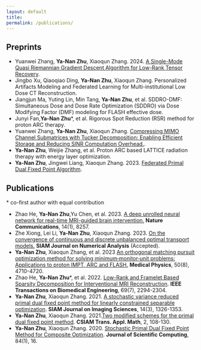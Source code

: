 ```yaml
---
layout: default
title:
permalink: /publications/
---
```


## Preprints
- Yuanwei Zhang, **Ya-Nan Zhu**, Xiaoqun Zhang. 2024. [A Single-Mode Quasi Riemannian Gradient Descent Algorithm for Low-Rank Tensor Recovery](https://arxiv.org/abs/2401.15925).
- Jingbo Xu, Qiaoqiao Ding, **Ya-Nan Zhu**, Xiaoqun Zhang. Personalized Artifacts Modeling and Federated Learning for Multi-institutional Low Dose CT Reconstruction.
- Jiangjun Ma, Yuting Lin, Min Tang, **Ya-Nan Zhu**, et al. SDDRO-DMF: Simultaneous Dose and Dose Rate Optimization (SDDRO) via Dose Modifying Factor (DMF) modeling for FLASH effective dose.
- Junyi Fan,**Ya-Nan Zhu***, et al. Rigorous Spot Reduction (RSR) method for proton ARC therapy.
- Yuanwei Zhang, **Ya-Nan Zhu**, Xiaoqun Zhang. [Compressing MIMO Channel Submatrices with Tucker Decomposition: Enabling Efficient Storage and Reducing SINR Computation Overhead.](https://arxiv.org/abs/2401.09792).
- **Ya-Nan Zhu**, Weijie Zhang, et al. Proton ARC based LATTICE radiation therapy with energy layer optimization.
- **Ya-Nan Zhu**, Jingwei Liang, Xiaoqun Zhang. 2023. [Federated Primal Dual Fixed Point Algorithm](https://arxiv.org/abs/2305.13604).


## Publications
 \* co-first author with equal contribution
- Zhao He, **Ya-Nan Zhu**,Yu Chen, et al. 2023. [A deep unrolled neural network for real-time MRI-guided brain intervention.](https://www.nature.com/articles/s41467-023-43966-w) **Nature Communications**, 14(1), 8257.
- Zhe Xiong, Lei Li, **Ya-Nan Zhu**, Xiaoqun Zhang. 2023. [On the convergence of continuous and discrete unbalanced optimal transport models.](https://arxiv.org/abs/2303.17267) **SIAM Journal on Numerical Analysis** (Accepted). 
- **Ya-Nan Zhu**, Xiaoqun Zhang, et al. 2023 [An orthogonal matching pursuit optimization method for solving minimum‐monitor‐unit problems: Applications to proton IMPT, ARC and FLASH.](https://aapm.onlinelibrary.wiley.com/doi/abs/10.1002/mp.16577) **Medical Physics**, 50(8), 4710-4720.  
- Zhao He, **Ya-Nan Zhu***, et al. 2022. [Low-Rank and Framelet Based Sparsity Decomposition for Interventional MRI Reconstruction](https://ieeexplore.ieee.org/abstract/document/9678015). **IEEE Transactions on Biomedical Engineering**, 69(7), 2294-2304.
- **Ya-Nan Zhu**, Xiaoqun Zhang. 2021. [A stochastic variance reduced primal dual fixed point method for linearly constrained separable optimization](https://epubs.siam.org/doi/abs/10.1137/20M1354398). **SIAM Journal on Imaging Sciences**, 14(3), 1326-1353.
- **Ya-Nan Zhu**, Xiaoqun Zhang. 2021.[Two modified schemes for the primal dual fixed point method](https://global-sci.org/intro/article_detail/csiam-am/18656.html). **CSIAM Trans. Appl. Math**, 2, 108-130.
- **Ya-Nan Zhu**, Xiaoqun Zhang. 2020. [Stochastic Primal Dual Fixed Point Method for Composite Optimization](https://link.springer.com/article/10.1007/s10915-020-01265-2). **Journal of Scientific Computing**, 84(1), 16.




  

